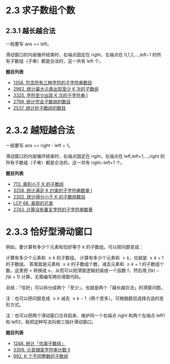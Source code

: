 # 2.3 求子数组个数

## 2.3.1 越长越合法

一般要写 ans += left。

滑动窗口的内层循环结束时，右端点固定在 right，左端点在 0,1,2,…,left−1 的所有子数组（子串）都是合法的，这一共有 left 个。

**题目列表**

- [1358. 包含所有三种字符的子字符串数目](https://leetcode.cn/problems/number-of-substrings-containing-all-three-characters/description/)
- [2962. 统计最大元素出现至少 K 次的子数组](https://leetcode.cn/problems/count-subarrays-where-max-element-appears-at-least-k-times/description/)
- [3325. 字符至少出现 K 次的子字符串 I](https://leetcode.cn/problems/count-substrings-with-k-frequency-characters-i/description/)
- [2799. 统计完全子数组的数目](https://leetcode.cn/problems/count-complete-subarrays-in-an-array/description/)
- [2537. 统计好子数组的数目](https://leetcode.cn/problems/count-the-number-of-good-subarrays/description/)

# 2.3.2 越短越合法

一般要写 ans += right - left + 1。

滑动窗口的内层循环结束时，右端点固定在 right，左端点在 left,left+1,…,right 的所有子数组（子串）都是合法的，这一共有 right−left+1 个。

**题目列表**

- [713. 乘积小于 K 的子数组](https://leetcode.cn/problems/subarray-product-less-than-k/description/)
- [3258. 统计满足 K 约束的子字符串数量 I](https://leetcode.cn/problems/count-substrings-that-satisfy-k-constraint-i/description/)
- [2302. 统计得分小于 K 的子数组数目](https://leetcode.cn/problems/count-subarrays-with-score-less-than-k/)
- [LCP 68. 美观的花束](https://leetcode.cn/problems/1GxJYY/description/)
- [2743. 计算没有重复字符的子字符串数量](https://leetcode.cn/problems/count-substrings-without-repeating-character/description/)

# 2.3.3 恰好型滑动窗口

例如，要计算有多少个元素和恰好等于 k 的子数组，可以把问题变成：

计算有多少个元素和 $\geq k$ 的子数组。
计算有多少个元素和 $> k$，也就是 $\geq k+1$ 的子数组。
答案就是元素和 $\geq k$ 的子数组个数，减去元素和 $\geq k+1$ 的子数组个数。这里把 $>$ 转换成 $\geq$，从而可以把滑窗逻辑封装成一个函数 f，然后用 $f(k) - f(k + 1)$ 计算，无需编写两份滑窗代码。

总结：「恰好」可以拆分成两个「至少」，也就是两个「越长越合法」的滑窗问题。

注：也可以把问题变成 $\leq k$ 减去 $\leq k-1$（两个至多）。可根据题目选择合适的变形方式。

注：也可以把两个滑动窗口合并起来，维护同一个右端点 right 和两个左端点 left1 和 left2，我把这种写法叫做三指针滑动窗口。

**题目列表**

- [1248. 统计「优美子数组」](https://leetcode.cn/problems/count-number-of-nice-subarrays/description/)
- [3306. 元音辅音字符串计数 II](https://leetcode.cn/problems/count-of-substrings-containing-every-vowel-and-k-consonants-ii/description/)
- [992. K 个不同整数的子数组](https://leetcode.cn/problems/subarrays-with-k-different-integers/description/)
